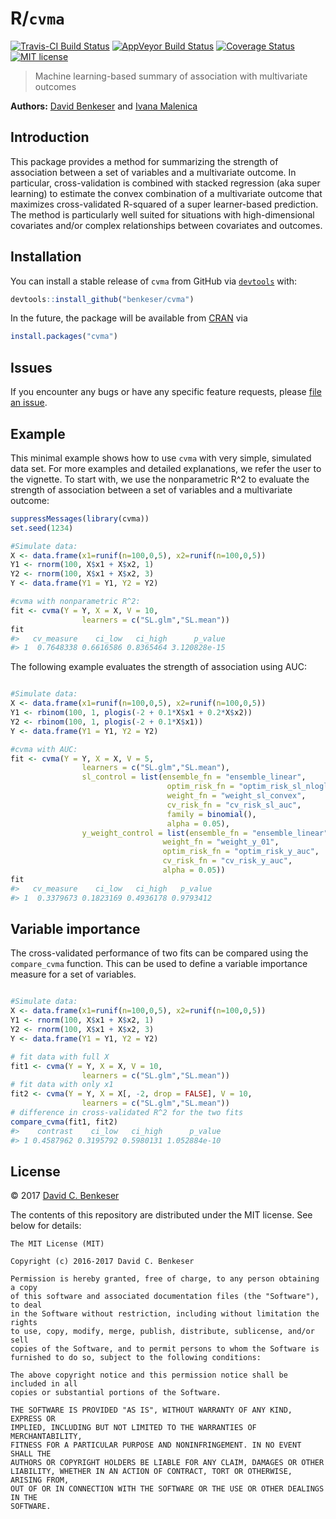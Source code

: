 <!-- README.md is generated from README.Rmd. Please edit that file -->

# R/`cvma`

[![Travis-CI Build Status](https://travis-ci.org/benkeser/cvma.svg?branch=master)](https://travis-ci.org/benkeser/cvma)
[![AppVeyor Build  Status](https://ci.appveyor.com/api/projects/status/github/benkeser/cvma?branch=master&svg=true)](https://ci.appveyor.com/project/benkeser/cvma)
[![Coverage Status](https://img.shields.io/codecov/c/github/benkeser/cvma/master.svg)](https://codecov.io/github/benkeser/cvma?branch=master)
[![MIT license](http://img.shields.io/badge/license-MIT-brightgreen.svg)](http://opensource.org/licenses/MIT)

> Machine learning-based summary of association with multivariate outcomes

__Authors:__ [David Benkeser](https://www.benkeserstatistics.com/) and [Ivana Malenica](https://github.com/podTockom)

## Introduction

This package provides a method for summarizing the strength of association between a set of variables and a multivariate outcome. In particular, cross-validation is combined with stacked regression (aka super learning) to estimate the convex combination of a multivariate outcome that maximizes cross-validated R-squared of a super learner-based prediction. The method is particularly well suited for situations with high-dimensional covariates and/or complex relationships between covariates and outcomes. 

## Installation

You can install a stable release of `cvma` from GitHub via
[`devtools`](https://www.rstudio.com/products/rpackages/devtools/) with:


```r
devtools::install_github("benkeser/cvma")
```

In the future, the package will be available from [CRAN](https://cran.r-project.org/) via


```r
install.packages("cvma")
```

## Issues

If you encounter any bugs or have any specific feature requests, please [file an issue](https://github.com/benkeser/cvma/issues).

## Example

This minimal example shows how to use `cvma` with very simple, simulated data set. For more examples and detailed explanations, we refer the user to the vignette. To start with, we use the nonparametric R^2 to evaluate the strength of association between a set of variables and a multivariate outcome:




```r
suppressMessages(library(cvma))
set.seed(1234)

#Simulate data:
X <- data.frame(x1=runif(n=100,0,5), x2=runif(n=100,0,5))
Y1 <- rnorm(100, X$x1 + X$x2, 1)
Y2 <- rnorm(100, X$x1 + X$x2, 3)
Y <- data.frame(Y1 = Y1, Y2 = Y2)

#cvma with nonparametric R^2:
fit <- cvma(Y = Y, X = X, V = 10, 
                learners = c("SL.glm","SL.mean"))
fit
#>   cv_measure    ci_low   ci_high      p_value
#> 1  0.7648338 0.6616586 0.8365464 3.120828e-15
```

The following example evaluates the strength of association using AUC:


```r

#Simulate data:
X <- data.frame(x1=runif(n=100,0,5), x2=runif(n=100,0,5))
Y1 <- rbinom(100, 1, plogis(-2 + 0.1*X$x1 + 0.2*X$x2))
Y2 <- rbinom(100, 1, plogis(-2 + 0.1*X$x1))
Y <- data.frame(Y1 = Y1, Y2 = Y2)

#cvma with AUC:
fit <- cvma(Y = Y, X = X, V = 5, 
                learners = c("SL.glm","SL.mean"),
                sl_control = list(ensemble_fn = "ensemble_linear",
                                   optim_risk_fn = "optim_risk_sl_nloglik",
                                   weight_fn = "weight_sl_convex",
                                   cv_risk_fn = "cv_risk_sl_auc",
                                   family = binomial(),
                                   alpha = 0.05),
                y_weight_control = list(ensemble_fn = "ensemble_linear",
                                  weight_fn = "weight_y_01",
                                  optim_risk_fn = "optim_risk_y_auc",
                                  cv_risk_fn = "cv_risk_y_auc",
                                  alpha = 0.05))
fit
#>   cv_measure    ci_low   ci_high   p_value
#> 1  0.3379673 0.1823169 0.4936178 0.9793412
```

## Variable importance

The cross-validated performance of two fits can be compared using the `compare_cvma` function. This can be used to define a variable importance measure for a set of variables. 


```r

#Simulate data:
X <- data.frame(x1=runif(n=100,0,5), x2=runif(n=100,0,5))
Y1 <- rnorm(100, X$x1 + X$x2, 1)
Y2 <- rnorm(100, X$x1 + X$x2, 3)
Y <- data.frame(Y1 = Y1, Y2 = Y2)

# fit data with full X
fit1 <- cvma(Y = Y, X = X, V = 10, 
                learners = c("SL.glm","SL.mean"))
# fit data with only x1
fit2 <- cvma(Y = Y, X = X[, -2, drop = FALSE], V = 10, 
                learners = c("SL.glm","SL.mean"))
# difference in cross-validated R^2 for the two fits
compare_cvma(fit1, fit2)
#>    contrast    ci_low   ci_high      p_value
#> 1 0.4587962 0.3195792 0.5980131 1.052884e-10
```

## License
&copy; 2017 [David C. Benkeser](http://www.benkeserstatistics.com)

The contents of this repository are distributed under the MIT license. See
below for details:
```
The MIT License (MIT)

Copyright (c) 2016-2017 David C. Benkeser

Permission is hereby granted, free of charge, to any person obtaining a copy
of this software and associated documentation files (the "Software"), to deal
in the Software without restriction, including without limitation the rights
to use, copy, modify, merge, publish, distribute, sublicense, and/or sell
copies of the Software, and to permit persons to whom the Software is
furnished to do so, subject to the following conditions:

The above copyright notice and this permission notice shall be included in all
copies or substantial portions of the Software.

THE SOFTWARE IS PROVIDED "AS IS", WITHOUT WARRANTY OF ANY KIND, EXPRESS OR
IMPLIED, INCLUDING BUT NOT LIMITED TO THE WARRANTIES OF MERCHANTABILITY,
FITNESS FOR A PARTICULAR PURPOSE AND NONINFRINGEMENT. IN NO EVENT SHALL THE
AUTHORS OR COPYRIGHT HOLDERS BE LIABLE FOR ANY CLAIM, DAMAGES OR OTHER
LIABILITY, WHETHER IN AN ACTION OF CONTRACT, TORT OR OTHERWISE, ARISING FROM,
OUT OF OR IN CONNECTION WITH THE SOFTWARE OR THE USE OR OTHER DEALINGS IN THE
SOFTWARE.
```
